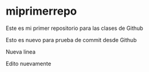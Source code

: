 # miprimerrepo
Este es mi primer repositorio para las clases de Github

Esto es nuevo para prueba de commit desde Github

Nueva linea

Edito nuevamente 
